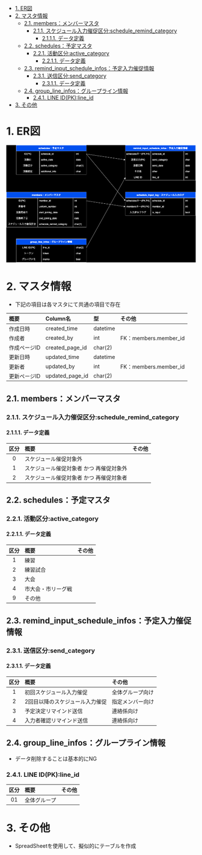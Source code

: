 - [1. ER図](#1-er図)
- [2. マスタ情報](#2-マスタ情報)
  - [2.1. members：メンバーマスタ](#21-membersメンバーマスタ)
    - [2.1.1. スケジュール入力催促区分:schedule\_remind\_category](#211-スケジュール入力催促区分schedule_remind_category)
      - [2.1.1.1. データ定義](#2111-データ定義)
  - [2.2. schedules：予定マスタ](#22-schedules予定マスタ)
    - [2.2.1. 活動区分:active\_category](#221-活動区分active_category)
      - [2.2.1.1. データ定義](#2211-データ定義)
  - [2.3. remind\_input\_schedule\_infos：予定入力催促情報](#23-remind_input_schedule_infos予定入力催促情報)
    - [2.3.1. 送信区分:send\_category](#231-送信区分send_category)
      - [2.3.1.1. データ定義](#2311-データ定義)
  - [2.4. group\_line\_infos：グループライン情報](#24-group_line_infosグループライン情報)
    - [2.4.1. LINE ID(PK):line\_id](#241-line-idpkline_id)
- [3. その他](#3-その他)

# 1. ER図
![](ER_figure.drawio.png)

# 2. マスタ情報
- 下記の項目は各マスタにて共通の項目で存在

| 概要 | Column名 | 型 | その他 |
| :-- | :-- | :-- | :-- |
| 作成日時 | created_time | datetime |  |
| 作成者 | created_by | int | FK：members.member_id |
| 作成ページID | created_page_id | char(2) |  |
| 更新日時 | updated_time | datetime |  |
| 更新者 | updated_by | int | FK：members.member_id |
| 更新ページID | updated_page_id | char(2) |  |

## 2.1. members：メンバーマスタ

### 2.1.1. スケジュール入力催促区分:schedule_remind_category
#### 2.1.1.1. データ定義

| 区分 | 概要 | その他 |
| :--: | :-- | :-- |
| 0 | スケジュール催促対象外 |  |
| 1 | スケジュール催促対象者 かつ 再催促対象外 |  |
| 2 | スケジュール催促対象者 かつ 再催促対象者  |  |

## 2.2. schedules：予定マスタ

### 2.2.1. 活動区分:active_category
#### 2.2.1.1. データ定義

| 区分 | 概要 | その他 |
| :--: | :-- | :-- |
| 1 | 練習 |  |
| 2 | 練習試合 |  |
| 3 | 大会 |  |
| 4 | 市大会・市リーグ戦 |  |
| 9 | その他 |  |

## 2.3. remind_input_schedule_infos：予定入力催促情報

### 2.3.1. 送信区分:send_category
#### 2.3.1.1. データ定義

| 区分 | 概要 | その他 |
| :--: | :-- | :-- |
| 1 | 初回スケジュール入力催促 | 全体グループ向け |
| 2 | 2回目以降のスケジュール入力催促 | 指定メンバー向け |
| 3 | 予定決定リマインド送信 | 連絡係向け |
| 4 | 入力者確認リマインド送信 | 連絡係向け  |

## 2.4. group_line_infos：グループライン情報
- データ削除することは基本的にNG

### 2.4.1. LINE ID(PK):line_id

| 区分 | 概要 | その他 |
| :--: | :-- | :-- |
| 01 | 全体グループ |  |

# 3. その他
- SpreadSheetを使用して、擬似的にテーブルを作成